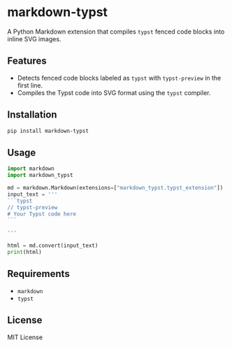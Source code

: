 # markdown-typst

A Python Markdown extension that compiles `typst` fenced code blocks into inline SVG images.

## Features

- Detects fenced code blocks labeled as `typst` with `typst-preview` in the first line.
- Compiles the Typst code into SVG format using the `typst` compiler.

## Installation

```bash
pip install markdown-typst
```

## Usage

````python
import markdown
import markdown_typst

md = markdown.Markdown(extensions=["markdown_typst.typst_extension"])
input_text = '''
```typst
// typst-preview
# Your Typst code here
```

'''

html = md.convert(input_text)
print(html)

````

## Requirements

* `markdown`
* `typst`

## License

MIT License
